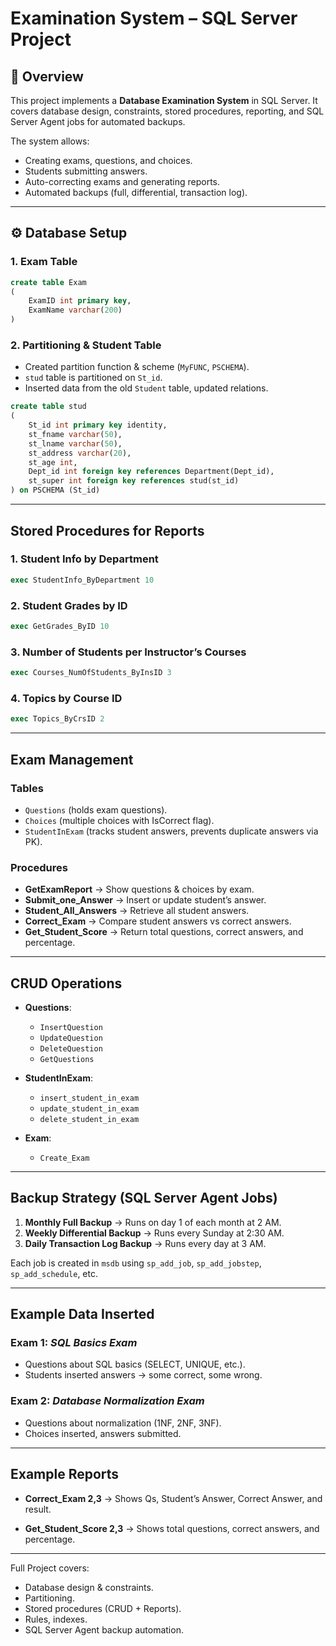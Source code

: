 # Examination System – SQL Server Project

## 📌 Overview

This project implements a **Database Examination System** in SQL Server.
It covers database design, constraints, stored procedures, reporting, and SQL Server Agent jobs for automated backups.

The system allows:

* Creating exams, questions, and choices.
* Students submitting answers.
* Auto-correcting exams and generating reports.
* Automated backups (full, differential, transaction log).

---

## ⚙️ Database Setup

### 1. Exam Table

```sql
create table Exam
(
    ExamID int primary key, 
    ExamName varchar(200)
)
```

### 2. Partitioning & Student Table

* Created partition function & scheme (`MyFUNC`, `PSCHEMA`).
* `stud` table is partitioned on `St_id`.
* Inserted data from the old `Student` table, updated relations.

```sql
create table stud
(
    St_id int primary key identity,
    st_fname varchar(50),
    st_lname varchar(50),
    st_address varchar(20),
    st_age int,
    Dept_id int foreign key references Department(Dept_id),
    st_super int foreign key references stud(st_id)
) on PSCHEMA (St_id)
```

---

##  Stored Procedures for Reports

### 1. Student Info by Department

```sql
exec StudentInfo_ByDepartment 10
```

### 2. Student Grades by ID

```sql
exec GetGrades_ByID 10
```

### 3. Number of Students per Instructor’s Courses

```sql
exec Courses_NumOfStudents_ByInsID 3
```

### 4. Topics by Course ID

```sql
exec Topics_ByCrsID 2
```

---

##  Exam Management

### Tables

* `Questions` (holds exam questions).
* `Choices` (multiple choices with IsCorrect flag).
* `StudentInExam` (tracks student answers, prevents duplicate answers via PK).

### Procedures

* **GetExamReport** → Show questions & choices by exam.
* **Submit\_one\_Answer** → Insert or update student’s answer.
* **Student\_All\_Answers** → Retrieve all student answers.
* **Correct\_Exam** → Compare student answers vs correct answers.
* **Get\_Student\_Score** → Return total questions, correct answers, and percentage.

---

##  CRUD Operations

* **Questions**:

  * `InsertQuestion`
  * `UpdateQuestion`
  * `DeleteQuestion`
  * `GetQuestions`

* **StudentInExam**:

  * `insert_student_in_exam`
  * `update_student_in_exam`
  * `delete_student_in_exam`

* **Exam**:

  * `Create_Exam`

---

##  Backup Strategy (SQL Server Agent Jobs)

1. **Monthly Full Backup** → Runs on day 1 of each month at 2 AM.
2. **Weekly Differential Backup** → Runs every Sunday at 2:30 AM.
3. **Daily Transaction Log Backup** → Runs every day at 3 AM.

Each job is created in `msdb` using `sp_add_job`, `sp_add_jobstep`, `sp_add_schedule`, etc.

---

##  Example Data Inserted

### Exam 1: *SQL Basics Exam*

* Questions about SQL basics (SELECT, UNIQUE, etc.).
* Students inserted answers → some correct, some wrong.

### Exam 2: *Database Normalization Exam*

* Questions about normalization (1NF, 2NF, 3NF).
* Choices inserted, answers submitted.

---

## Example Reports

* **Correct\_Exam 2,3**
  → Shows Qs, Student’s Answer, Correct Answer, and result.

* **Get\_Student\_Score 2,3**
  → Shows total questions, correct answers, and percentage.

---
Full Project covers:
* Database design & constraints.
* Partitioning.
* Stored procedures (CRUD + Reports).
* Rules, indexes.
* SQL Server Agent backup automation.

